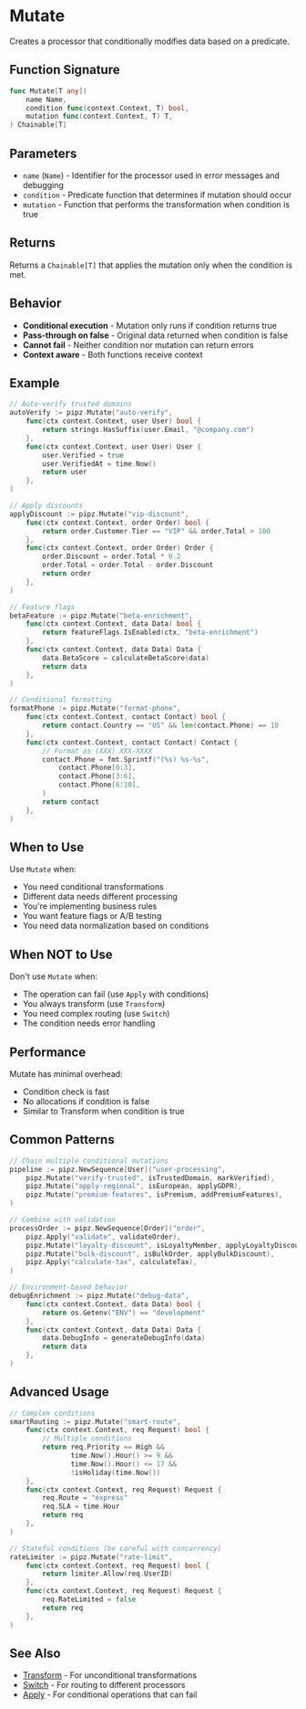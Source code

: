 # Mutate

Creates a processor that conditionally modifies data based on a predicate.

## Function Signature

```go
func Mutate[T any](
    name Name,
    condition func(context.Context, T) bool,
    mutation func(context.Context, T) T,
) Chainable[T]
```

## Parameters

- `name` (`Name`) - Identifier for the processor used in error messages and debugging
- `condition` - Predicate function that determines if mutation should occur
- `mutation` - Function that performs the transformation when condition is true

## Returns

Returns a `Chainable[T]` that applies the mutation only when the condition is met.

## Behavior

- **Conditional execution** - Mutation only runs if condition returns true
- **Pass-through on false** - Original data returned when condition is false
- **Cannot fail** - Neither condition nor mutation can return errors
- **Context aware** - Both functions receive context

## Example

```go
// Auto-verify trusted domains
autoVerify := pipz.Mutate("auto-verify",
    func(ctx context.Context, user User) bool {
        return strings.HasSuffix(user.Email, "@company.com")
    },
    func(ctx context.Context, user User) User {
        user.Verified = true
        user.VerifiedAt = time.Now()
        return user
    },
)

// Apply discounts
applyDiscount := pipz.Mutate("vip-discount",
    func(ctx context.Context, order Order) bool {
        return order.Customer.Tier == "VIP" && order.Total > 100
    },
    func(ctx context.Context, order Order) Order {
        order.Discount = order.Total * 0.2
        order.Total = order.Total - order.Discount
        return order
    },
)

// Feature flags
betaFeature := pipz.Mutate("beta-enrichment",
    func(ctx context.Context, data Data) bool {
        return featureFlags.IsEnabled(ctx, "beta-enrichment")
    },
    func(ctx context.Context, data Data) Data {
        data.BetaScore = calculateBetaScore(data)
        return data
    },
)

// Conditional formatting
formatPhone := pipz.Mutate("format-phone",
    func(ctx context.Context, contact Contact) bool {
        return contact.Country == "US" && len(contact.Phone) == 10
    },
    func(ctx context.Context, contact Contact) Contact {
        // Format as (XXX) XXX-XXXX
        contact.Phone = fmt.Sprintf("(%s) %s-%s",
            contact.Phone[0:3],
            contact.Phone[3:6],
            contact.Phone[6:10],
        )
        return contact
    },
)
```

## When to Use

Use `Mutate` when:
- You need conditional transformations
- Different data needs different processing
- You're implementing business rules
- You want feature flags or A/B testing
- You need data normalization based on conditions

## When NOT to Use

Don't use `Mutate` when:
- The operation can fail (use `Apply` with conditions)
- You always transform (use `Transform`)
- You need complex routing (use `Switch`)
- The condition needs error handling

## Performance

Mutate has minimal overhead:
- Condition check is fast
- No allocations if condition is false
- Similar to Transform when condition is true

## Common Patterns

```go
// Chain multiple conditional mutations
pipeline := pipz.NewSequence[User]("user-processing",
    pipz.Mutate("verify-trusted", isTrustedDomain, markVerified),
    pipz.Mutate("apply-regional", isEuropean, applyGDPR),
    pipz.Mutate("premium-features", isPremium, addPremiumFeatures),
)

// Combine with validation
processOrder := pipz.NewSequence[Order]("order",
    pipz.Apply("validate", validateOrder),
    pipz.Mutate("loyalty-discount", isLoyaltyMember, applyLoyaltyDiscount),
    pipz.Mutate("bulk-discount", isBulkOrder, applyBulkDiscount),
    pipz.Apply("calculate-tax", calculateTax),
)

// Environment-based behavior
debugEnrichment := pipz.Mutate("debug-data",
    func(ctx context.Context, data Data) bool {
        return os.Getenv("ENV") == "development"
    },
    func(ctx context.Context, data Data) Data {
        data.DebugInfo = generateDebugInfo(data)
        return data
    },
)
```

## Advanced Usage

```go
// Complex conditions
smartRouting := pipz.Mutate("smart-route",
    func(ctx context.Context, req Request) bool {
        // Multiple conditions
        return req.Priority == High &&
               time.Now().Hour() >= 9 &&
               time.Now().Hour() <= 17 &&
               !isHoliday(time.Now())
    },
    func(ctx context.Context, req Request) Request {
        req.Route = "express"
        req.SLA = time.Hour
        return req
    },
)

// Stateful conditions (be careful with concurrency)
rateLimiter := pipz.Mutate("rate-limit",
    func(ctx context.Context, req Request) bool {
        return limiter.Allow(req.UserID)
    },
    func(ctx context.Context, req Request) Request {
        req.RateLimited = false
        return req
    },
)
```

## See Also

- [Transform](./transform.md) - For unconditional transformations
- [Switch](./switch.md) - For routing to different processors
- [Apply](./apply.md) - For conditional operations that can fail